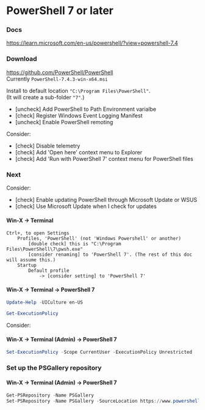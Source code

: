 # PowerShell 7 or later

### Docs
https://learn.microsoft.com/en-us/powershell/?view=powershell-7.4

### Download

https://github.com/PowerShell/PowerShell <br/>
Currently `PowerShell-7.4.3-win-x64.msi`

Install to default location `"C:\Program Files\PowerShell"`.<br/>
(It will create a sub-folder `"7"`.)

* [uncheck] Add PowerShell to Path Environment varialbe<br/>
* [check] Register Windows Event Logging Manifest<br/>
* [uncheck] Enable PowerShell remoting<br/>

Consider:<br/>
* [check] Disable telemetry<br/>
* [check] Add 'Open here' context menu to Explorer<br/>
* [check] Add 'Run with PowerShell 7' context menu for PowerShell files<br/>

### Next

Consider:<br/>
* [check] Enable updating PowerShell through Microsoft Update or WSUS<br/>
* [check] Use Microsoft Update when I check for updates<br/>

#### Win-X -> Terminal

```
Ctrl+, to open Settings
	Profiles, 'PowerShell' (not 'Windows Powershell' or another)
		[double check] this is "C:\Program Files\PowerShell\7\pwsh.exe"
		[consider renaming] to 'PowerShell 7'. (The rest of this doc will assume this.)
	Startup
		Default profile
			-> [consider setting] to 'PowerShell 7'
```

#### Win-X -> Terminal -> PowerShell 7
```PowerShell
Update-Help -UICulture en-US

Get-ExecutionPolicy
```

Consider:

#### Win-X -> Terminal (Admin) -> PowerShell 7
```PowerShell
Set-ExecutionPolicy -Scope CurrentUser -ExecutionPolicy Unrestricted
```

### Set up the PSGallery repository

#### Win-X -> Terminal (Admin) -> PowerShell 7
```PowerShell
Get-PSRepository -Name PSGallery
Set-PSRepository -Name PSGallery -SourceLocation https://www.powershellgallery.com/api/v2 -InstallationPolicy Trusted
```
